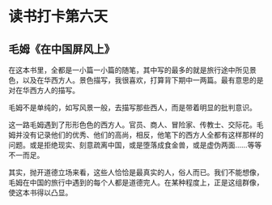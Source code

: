 # 读书打卡第六天

## 毛姆《在中国屏风上》

在这本书里，全都是一小篇一小篇的随笔，其中写的最多的就是旅行途中所见景色，以及在华西方人。景色描写，我很喜欢，打算背下期中一两篇。最有意思的是对在华西方人的描写。

毛姆不是单纯的，如写风景一般，去描写那些西人，而是带着明显的批判意识。

这一路毛姆遇到了形形色色的西方人。官员、商人、冒险家、传教士、交际花。毛姆并没有记录他们的优秀、他们的高尚，相反，他笔下的西方人全都有这样那样的问题。或是拒绝现实、刻意疏离中国，或是堕落成食金兽，或是虚伪两面……等等不一而足。

其实，抛开道德立场来看，这些人恰恰是最真实的人，俗人而已。我们不能想像，毛姆在中国的旅行中遇到的每个人都是道德完人。在某种程度上，正是这组群像，使这本书得以凸显。
